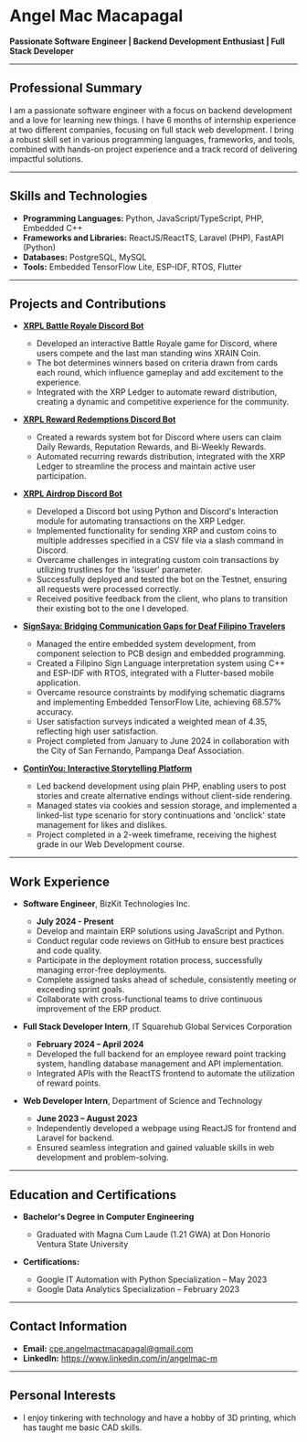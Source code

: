 # Angel Mac Macapagal

**Passionate Software Engineer | Backend Development Enthusiast | Full Stack Developer**

---

## Professional Summary

I am a passionate software engineer with a focus on backend development and a love for learning new things. I have 6 months of internship experience at two different companies, focusing on full stack web development. I bring a robust skill set in various programming languages, frameworks, and tools, combined with hands-on project experience and a track record of delivering impactful solutions.

---

## Skills and Technologies

- **Programming Languages:** Python, JavaScript/TypeScript, PHP, Embedded C++
- **Frameworks and Libraries:** ReactJS/ReactTS, Laravel (PHP), FastAPI (Python)
- **Databases:** PostgreSQL, MySQL
- **Tools:** Embedded TensorFlow Lite, ESP-IDF, RTOS, Flutter

---

## Projects and Contributions

- [**XRPL Battle Royale Discord Bot**](https://github.com/angelmacm/XRAIN-Game "Github Link")
  - Developed an interactive Battle Royale game for Discord, where users compete and the last man standing wins XRAIN Coin.
  - The bot determines winners based on criteria drawn from cards each round, which influence gameplay and add excitement to the experience.
  - Integrated with the XRP Ledger to automate reward distribution, creating a dynamic and competitive experience for the community.

- [**XRPL Reward Redemptions Discord Bot**](https://github.com/angelmacm/xrain-bonus "Github Link")
  - Created a rewards system bot for Discord where users can claim Daily Rewards, Reputation Rewards, and Bi-Weekly Rewards.
  - Automated recurring rewards distribution, integrated with the XRP Ledger to streamline the process and maintain active user participation.

- [**XRPL Airdrop Discord Bot**](https://github.com/angelmacm/xrpl-discord "Github Link")
  - Developed a Discord bot using Python and Discord's Interaction module for automating transactions on the XRP Ledger.
  - Implemented functionality for sending XRP and custom coins to multiple addresses specified in a CSV file via a slash command in Discord.
  - Overcame challenges in integrating custom coin transactions by utilizing trustlines for the 'issuer' parameter.
  - Successfully deployed and tested the bot on the Testnet, ensuring all requests were processed correctly.
  - Received positive feedback from the client, who plans to transition their existing bot to the one I developed.

- [**SignSaya: Bridging Communication Gaps for Deaf Filipino Travelers**](https://github.com/angelmacm/SignSaya "Github Link")
  - Managed the entire embedded system development, from component selection to PCB design and embedded programming.
  - Created a Filipino Sign Language interpretation system using C++ and ESP-IDF with RTOS, integrated with a Flutter-based mobile application.
  - Overcame resource constraints by modifying schematic diagrams and implementing Embedded TensorFlow Lite, achieving 68.57% accuracy.
  - User satisfaction surveys indicated a weighted mean of 4.35, reflecting high user satisfaction.
  - Project completed from January to June 2024 in collaboration with the City of San Fernando, Pampanga Deaf Association.

- [**ContinYou: Interactive Storytelling Platform**](https://github.com/angelmacm/continYOU 'Github Link')
  - Led backend development using plain PHP, enabling users to post stories and create alternative endings without client-side rendering.
  - Managed states via cookies and session storage, and implemented a linked-list type scenario for story continuations and 'onclick' state management for likes and dislikes.
  - Project completed in a 2-week timeframe, receiving the highest grade in our Web Development course.

---

## Work Experience

- **Software Engineer**, BizKit Technologies Inc.
  -  **July 2024 - Present**
  -  Develop and maintain ERP solutions using JavaScript and Python.
  -  Conduct regular code reviews on GitHub to ensure best practices and code quality.
  -  Participate in the deployment rotation process, successfully managing error-free deployments.
  -  Complete assigned tasks ahead of schedule, consistently meeting or exceeding sprint goals.
  -  Collaborate with cross-functional teams to drive continuous improvement of the ERP product.

- **Full Stack Developer Intern**, IT Squarehub Global Services Corporation
  - **February 2024 – April 2024**
  - Developed the full backend for an employee reward point tracking system, handling database management and API implementation.
  - Integrated APIs with the ReactTS frontend to automate the utilization of reward points.


- **Web Developer Intern**, Department of Science and Technology
  - **June 2023 – August 2023**
  - Independently developed a webpage using ReactJS for frontend and Laravel for backend.
  - Ensured seamless integration and gained valuable skills in web development and problem-solving.

---

## Education and Certifications

- **Bachelor's Degree in Computer Engineering**
  - Graduated with Magna Cum Laude (1.21 GWA) at Don Honorio Ventura State University

- **Certifications:**
  - Google IT Automation with Python Specialization – May 2023
  - Google Data Analytics Specialization – February 2023

---

## Contact Information

- **Email:** cpe.angelmactmacapagal@gmail.com
- **LinkedIn:** https://www.linkedin.com/in/angelmac-m

---

## Personal Interests

- I enjoy tinkering with technology and have a hobby of 3D printing, which has taught me basic CAD skills.
